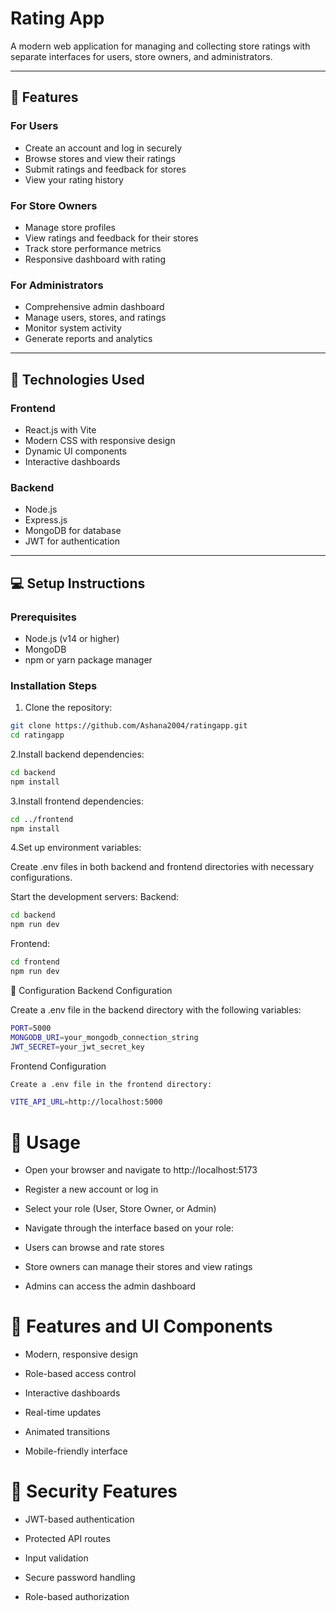 # Rating App

A modern web application for managing and collecting store ratings with separate interfaces for users, store owners, and administrators.

---

## 🌟 Features

### For Users
- Create an account and log in securely
- Browse stores and view their ratings
- Submit ratings and feedback for stores
- View your rating history

### For Store Owners
- Manage store profiles
- View ratings and feedback for their stores
- Track store performance metrics
- Responsive dashboard with rating 

### For Administrators
- Comprehensive admin dashboard
- Manage users, stores, and ratings
- Monitor system activity
- Generate reports and analytics

---

## 🚀 Technologies Used

### Frontend
- React.js with Vite
- Modern CSS with responsive design
- Dynamic UI components
- Interactive dashboards

### Backend
- Node.js
- Express.js
- MongoDB for database
- JWT for authentication

---

## 💻 Setup Instructions

### Prerequisites
- Node.js (v14 or higher)
- MongoDB
- npm or yarn package manager

### Installation Steps

1. Clone the repository:
```bash
git clone https://github.com/Ashana2004/ratingapp.git
cd ratingapp
```
2.Install backend dependencies:
```bash
cd backend
npm install
```
3.Install frontend dependencies:
```bash
cd ../frontend
npm install
```
4.Set up environment variables:

Create .env files in both backend and frontend directories with necessary configurations.

Start the development servers:
Backend:
```bash
cd backend
npm run dev
```

Frontend:
```bash
cd frontend
npm run dev
```
🔧 Configuration
Backend Configuration

Create a .env file in the backend directory with the following variables:
```bash
PORT=5000
MONGODB_URI=your_mongodb_connection_string
JWT_SECRET=your_jwt_secret_key
```
Frontend Configuration
```bash
Create a .env file in the frontend directory:

VITE_API_URL=http://localhost:5000
```
# 📱 Usage

- Open your browser and navigate to http://localhost:5173

- Register a new account or log in

- Select your role (User, Store Owner, or Admin)

- Navigate through the interface based on your role:

- Users can browse and rate stores

- Store owners can manage their stores and view ratings

- Admins can access the admin dashboard

# 🎨 Features and UI Components

- Modern, responsive design

- Role-based access control

- Interactive dashboards

- Real-time updates

- Animated transitions

- Mobile-friendly interface

# 🔐 Security Features

- JWT-based authentication

- Protected API routes

- Input validation

- Secure password handling

- Role-based authorization


